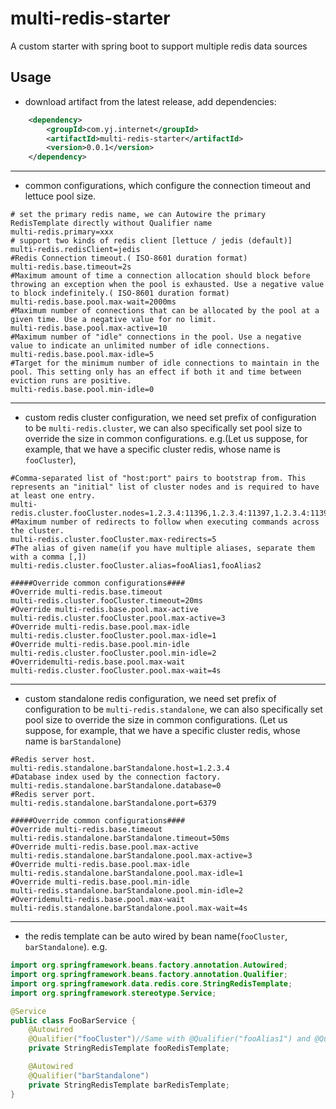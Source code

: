 multi-redis-starter
=======================
A custom starter with spring boot to support multiple redis data sources

Usage
--------
+ download artifact from the latest release, add dependencies:
```xml
    <dependency>
        <groupId>com.yj.internet</groupId>
        <artifactId>multi-redis-starter</artifactId>
        <version>0.0.1</version>
    </dependency>
```
---
+ common configurations, which configure the connection timeout and lettuce pool size.
```properties
# set the primary redis name, we can Autowire the primary RedisTemplate directly without Qualifier name
multi-redis.primary=xxx
# support two kinds of redis client [lettuce / jedis (default)]
multi-redis.redisClient=jedis
#Redis Connection timeout.( ISO-8601 duration format)
multi-redis.base.timeout=2s
#Maximum amount of time a connection allocation should block before throwing an exception when the pool is exhausted. Use a negative value to block indefinitely.( ISO-8601 duration format)
multi-redis.base.pool.max-wait=2000ms
#Maximum number of connections that can be allocated by the pool at a given time. Use a negative value for no limit.
multi-redis.base.pool.max-active=10
#Maximum number of "idle" connections in the pool. Use a negative value to indicate an unlimited number of idle connections.
multi-redis.base.pool.max-idle=5
#Target for the minimum number of idle connections to maintain in the pool. This setting only has an effect if both it and time between eviction runs are positive.
multi-redis.base.pool.min-idle=0
```
---
+ custom redis cluster configuration, we need set prefix of configuration to be `multi-redis.cluster`, we can also
  specifically set pool size to override the size in common configurations. e.g.(Let us suppose,  for example, 
  that we have a specific cluster redis, whose name is `fooCluster`), 
```properties
#Comma-separated list of "host:port" pairs to bootstrap from. This represents an "initial" list of cluster nodes and is required to have at least one entry.
multi-redis.cluster.fooCluster.nodes=1.2.3.4:11396,1.2.3.4:11397,1.2.3.4:11398
#Maximum number of redirects to follow when executing commands across the cluster.
multi-redis.cluster.fooCluster.max-redirects=5
#The alias of given name(if you have multiple aliases, separate them with a comma [,])
multi-redis.cluster.fooCluster.alias=fooAlias1,fooAlias2

#####Override common configurations####
#Override multi-redis.base.timeout
multi-redis.cluster.fooCluster.timeout=20ms
#Override multi-redis.base.pool.max-active
multi-redis.cluster.fooCluster.pool.max-active=3
#Override multi-redis.base.pool.max-idle
multi-redis.cluster.fooCluster.pool.max-idle=1
#Override multi-redis.base.pool.min-idle
multi-redis.cluster.fooCluster.pool.min-idle=2
#Overridemulti-redis.base.pool.max-wait
multi-redis.cluster.fooCluster.pool.max-wait=4s
```
---
+ custom standalone redis configuration, we need set prefix of configuration to be `multi-redis.standalone`, we can also
  specifically set pool size to override the size in common configurations. (Let us suppose, for example, that we have 
  a specific cluster redis, whose name is `barStandalone`)
```properties
#Redis server host.
multi-redis.standalone.barStandalone.host=1.2.3.4
#Database index used by the connection factory.
multi-redis.standalone.barStandalone.database=0
#Redis server port.
multi-redis.standalone.barStandalone.port=6379

#####Override common configurations####
#Override multi-redis.base.timeout
multi-redis.standalone.barStandalone.timeout=50ms
#Override multi-redis.base.pool.max-active
multi-redis.standalone.barStandalone.pool.max-active=3
#Override multi-redis.base.pool.max-idle
multi-redis.standalone.barStandalone.pool.max-idle=1
#Override multi-redis.base.pool.min-idle
multi-redis.standalone.barStandalone.pool.min-idle=2
#Overridemulti-redis.base.pool.max-wait
multi-redis.standalone.barStandalone.pool.max-wait=4s
```
---
+ the redis template can be auto wired by bean name(`fooCluster`, `barStandalone`). e.g.

```java
import org.springframework.beans.factory.annotation.Autowired;
import org.springframework.beans.factory.annotation.Qualifier;
import org.springframework.data.redis.core.StringRedisTemplate;
import org.springframework.stereotype.Service;

@Service
public class FooBarService {
    @Autowired
    @Qualifier("fooCluster")//Same with @Qualifier("fooAlias1") and @Qualifier("fooAlias2")
    private StringRedisTemplate fooRedisTemplate;

    @Autowired
    @Qualifier("barStandalone")
    private StringRedisTemplate barRedisTemplate;
}
```
